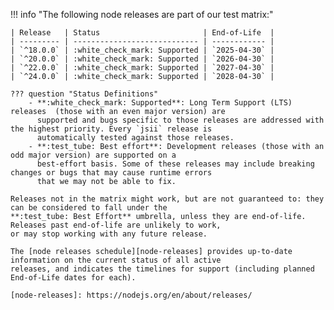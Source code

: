 !!! info "The following node releases are part of our test matrix:"

    | Release   | Status                       | End-of-Life  |
    | --------- | ---------------------------- | ------------ |
    | `^18.0.0` | :white_check_mark: Supported | `2025-04-30` |
    | `^20.0.0` | :white_check_mark: Supported | `2026-04-30` |
    | `^22.0.0` | :white_check_mark: Supported | `2027-04-30` |
    | `^24.0.0` | :white_check_mark: Supported | `2028-04-30` |

    ??? question "Status Definitions"
        - **:white_check_mark: Supported**: Long Term Support (LTS) releases  (those with an even major version) are
          supported and bugs specific to those releases are addressed with the highest priority. Every `jsii` release is
          automatically tested against those releases.
        - **:test_tube: Best effort**: Development releases (those with an odd major version) are supported on a
          best-effort basis. Some of these releases may include breaking changes or bugs that may cause runtime errors
          that we may not be able to fix.

    Releases not in the matrix might work, but are not guaranteed to: they can be considered to fall under the
    **:test_tube: Best Effort** umbrella, unless they are end-of-life. Releases past end-of-life are unlikely to work,
    or may stop working with any future release.

    The [node releases schedule][node-releases] provides up-to-date information on the current status of all active
    releases, and indicates the timelines for support (including planned End-of-Life dates for each).

    [node-releases]: https://nodejs.org/en/about/releases/


